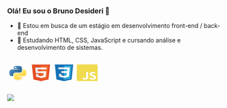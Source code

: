 ### Olá! Eu sou o Bruno Desideri 👋

- 🔭 Estou em busca de um estágio em desenvolvimento front-end / back-end
- 🌱 Estudando HTML, CSS, JavaScript e cursando análise e desenvolvimento de sistemas.

<div style="display: inline_block"><br>
<img align="center" alt="Bruno-Python" height="40" width="50" src="https://raw.githubusercontent.com/devicons/devicon/master/icons/python/python-original.svg">
<img align="center" alt="Bruno-HTML" height="40" width="50" src="https://raw.githubusercontent.com/devicons/devicon/master/icons/html5/html5-original.svg">
<img align="center" alt="Bruno-CSS" height="40" width="50" src="https://raw.githubusercontent.com/devicons/devicon/master/icons/css3/css3-original.svg">
<img align="center" alt="Bruno-Js" height="40" width="50" src="https://raw.githubusercontent.com/devicons/devicon/master/icons/javascript/javascript-plain.svg">
</div>

##

<div>
  <a href="https://www.linkedin.com/in/bruno-desideri-1297891b3/" target="_blank"><img src="https://img.shields.io/badge/-LinkedIn-%230077B5?style=for-the-badge&logo=linkedin&logoColor=white" target="_blank">
</div>


